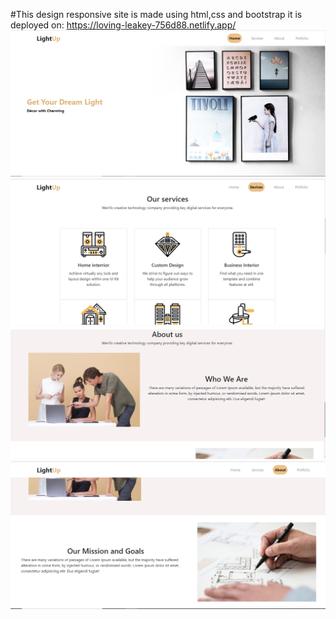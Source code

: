 #This design responsive site is made using html,css and bootstrap it is deployed on: https://loving-leakey-756d88.netlify.app/
![Intro](https://github.com/MMaazQureshi/IntenetProgrammingTechniquesUni/blob/main/Task1/screenshots/ss1.PNG)
![Services](https://github.com/MMaazQureshi/IntenetProgrammingTechniquesUni/blob/main/Task1/screenshots/ss2.PNG)
![About](https://github.com/MMaazQureshi/IntenetProgrammingTechniquesUni/blob/main/Task1/screenshots/ss3.PNG)
![Mission](https://github.com/MMaazQureshi/IntenetProgrammingTechniquesUni/blob/main/Task1/screenshots/ss4.PNG)
